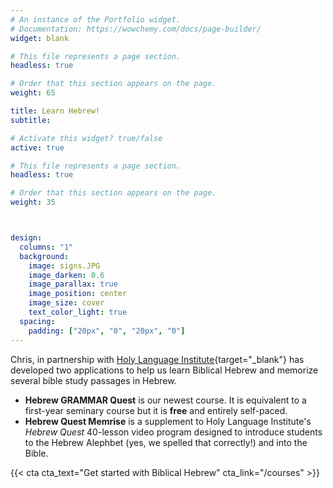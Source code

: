 ```yaml
---
# An instance of the Portfolio widget.
# Documentation: https://wowchemy.com/docs/page-builder/
widget: blank

# This file represents a page section.
headless: true

# Order that this section appears on the page.
weight: 65

title: Learn Hebrew!
subtitle:

# Activate this widget? true/false
active: true

# This file represents a page section.
headless: true

# Order that this section appears on the page.
weight: 35



design:
  columns: "1"
  background:
    image: signs.JPG
    image_darken: 0.6
    image_parallax: true
    image_position: center
    image_size: cover
    text_color_light: true
  spacing:
    padding: ["20px", "0", "20px", "0"]
---
```


Chris, in partnership with [Holy Language Institute](holylanguage.com){target="_blank"} has developed two applications to help us learn Biblical Hebrew and memorize several bible study passages in Hebrew.

* **Hebrew GRAMMAR Quest** is our newest course.  It is equivalent to a first-year seminary course but it is **free** and entirely self-paced.
* **Hebrew Quest Memrise** is a supplement to Holy Language Institute's _Hebrew Quest_ 40-lesson video program designed to introduce students to the Hebrew Alephbet (yes, we spelled that correctly!) and into the Bible.

{{< cta cta_text="Get started with Biblical Hebrew" cta_link="/courses" >}}